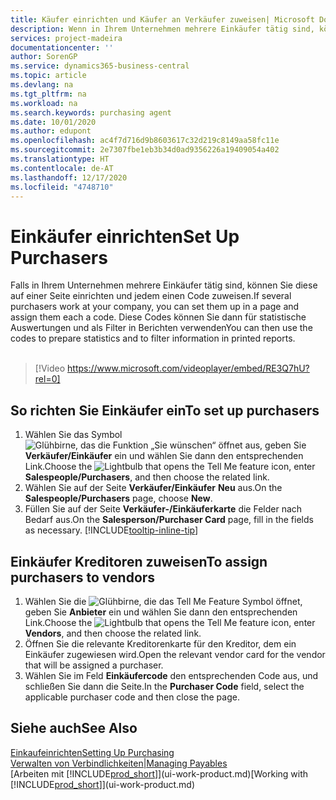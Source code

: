 ```yaml
---
title: Käufer einrichten und Käufer an Verkäufer zuweisen| Microsoft Docs
description: Wenn in Ihrem Unternehmen mehrere Einkäufer tätig sind, können Sie diese für statistische Analyse organisieren.
services: project-madeira
documentationcenter: ''
author: SorenGP
ms.service: dynamics365-business-central
ms.topic: article
ms.devlang: na
ms.tgt_pltfrm: na
ms.workload: na
ms.search.keywords: purchasing agent
ms.date: 10/01/2020
ms.author: edupont
ms.openlocfilehash: ac4f7d716d9b8603617c32d219c8149aa58fc11e
ms.sourcegitcommit: 2e7307fbe1eb3b34d0ad9356226a19409054a402
ms.translationtype: HT
ms.contentlocale: de-AT
ms.lasthandoff: 12/17/2020
ms.locfileid: "4748710"
---
```

# <a name="set-up-purchasers"></a><span data-ttu-id="ab447-103">Einkäufer einrichten</span><span class="sxs-lookup"><span data-stu-id="ab447-103">Set Up Purchasers</span></span>
<span data-ttu-id="ab447-104">Falls in Ihrem Unternehmen mehrere Einkäufer tätig sind, können Sie diese auf einer Seite einrichten und jedem einen Code zuweisen.</span><span class="sxs-lookup"><span data-stu-id="ab447-104">If several purchasers work at your company, you can set them up in a page and assign them each a code.</span></span> <span data-ttu-id="ab447-105">Diese Codes können Sie dann für statistische Auswertungen und als Filter in Berichten verwenden</span><span class="sxs-lookup"><span data-stu-id="ab447-105">You can then use the codes to prepare statistics and to filter information in printed reports.</span></span><br><br>  

> [!Video https://www.microsoft.com/videoplayer/embed/RE3Q7hU?rel=0]

## <a name="to-set-up-purchasers"></a><span data-ttu-id="ab447-106">So richten Sie Einkäufer ein</span><span class="sxs-lookup"><span data-stu-id="ab447-106">To set up purchasers</span></span>
1. <span data-ttu-id="ab447-107">Wählen Sie das Symbol ![Glühbirne, das die Funktion „Sie wünschen“ öffnet](media/ui-search/search_small.png "Tell Me-Funktion") aus, geben Sie **Verkäufer/Einkäufer** ein und wählen Sie dann den entsprechenden Link.</span><span class="sxs-lookup"><span data-stu-id="ab447-107">Choose the ![Lightbulb that opens the Tell Me feature](media/ui-search/search_small.png "Tell me what you want to do") icon, enter **Salespeople/Purchasers**, and then choose the related link.</span></span>
2. <span data-ttu-id="ab447-108">Wählen Sie auf der Seite **Verkäufer/Einkäufer** **Neu** aus.</span><span class="sxs-lookup"><span data-stu-id="ab447-108">On the **Salespeople/Purchasers** page, choose **New**.</span></span>
3. <span data-ttu-id="ab447-109">Füllen Sie auf der Seite **Verkäufer-/Einkäuferkarte** die Felder nach Bedarf aus.</span><span class="sxs-lookup"><span data-stu-id="ab447-109">On the **Salesperson/Purchaser Card** page, fill in the fields as necessary.</span></span> [!INCLUDE[tooltip-inline-tip](includes/tooltip-inline-tip_md.md)]

## <a name="to-assign-purchasers-to-vendors"></a><span data-ttu-id="ab447-110">Einkäufer Kreditoren zuweisen</span><span class="sxs-lookup"><span data-stu-id="ab447-110">To assign purchasers to vendors</span></span>
1. <span data-ttu-id="ab447-111">Wählen Sie die ![Glühbirne, die das Tell Me Feature](media/ui-search/search_small.png "Tell Me-Funktion") Symbol öffnet, geben Sie **Anbieter** ein und wählen Sie dann den entsprechenden Link.</span><span class="sxs-lookup"><span data-stu-id="ab447-111">Choose the ![Lightbulb that opens the Tell Me feature](media/ui-search/search_small.png "Tell me what you want to do") icon, enter **Vendors**, and then choose the related link.</span></span>
2. <span data-ttu-id="ab447-112">Öffnen Sie die relevante Kreditorenkarte für den Kreditor, dem ein Einkäufer zugewiesen wird.</span><span class="sxs-lookup"><span data-stu-id="ab447-112">Open the relevant vendor card for the vendor that will be assigned a purchaser.</span></span>
3. <span data-ttu-id="ab447-113">Wählen Sie im Feld **Einkäufercode** den entsprechenden Code aus, und schließen Sie dann die Seite.</span><span class="sxs-lookup"><span data-stu-id="ab447-113">In the **Purchaser Code** field, select the applicable purchaser code and then close the page.</span></span>

## <a name="see-also"></a><span data-ttu-id="ab447-114">Siehe auch</span><span class="sxs-lookup"><span data-stu-id="ab447-114">See Also</span></span>
[<span data-ttu-id="ab447-115">Einkaufeinrichten</span><span class="sxs-lookup"><span data-stu-id="ab447-115">Setting Up Purchasing</span></span>](purchasing-setup-purchasing.md)  
[<span data-ttu-id="ab447-116">Verwalten von Verbindlichkeiten|</span><span class="sxs-lookup"><span data-stu-id="ab447-116">Managing Payables</span></span>](payables-manage-payables.md)  
<span data-ttu-id="ab447-117">[Arbeiten mit [!INCLUDE[prod_short](includes/prod_short.md)]](ui-work-product.md)</span><span class="sxs-lookup"><span data-stu-id="ab447-117">[Working with [!INCLUDE[prod_short](includes/prod_short.md)]](ui-work-product.md)</span></span>
